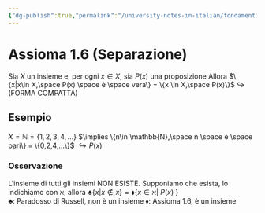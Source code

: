 ```yaml
---
{"dg-publish":true,"permalink":"/university-notes-in-italian/fondamenti-matematici-per-l-informatica/teoria/assioma-1-6-separazione/"}
---
```


# Assioma 1.6 (Separazione)
Sia $X$ un insieme e, per ogni $x \in X$, sia $P(x)$ una proposizione
Allora   $\{x|x\in X,\space P(x) \space è \space vera\} = \{x \in X,\space P(x)\}$ 
																        $\hookrightarrow$ (FORMA COMPATTA)

## Esempio
$X = \mathbb{N} = \{1,2,3,4,...\}$
$\implies \{n\in \mathbb{N},\space n \space è \space pari\} = \{0,2,4,...\}$
								$\hookrightarrow P(x)$

### Osservazione
L'insieme di tutti gli insiemi NON ESISTE.
Supponiamo che esista, lo indichiamo con $\aleph$, allora $\clubsuit \{x | x \notin x \} = \blacklozenge\{ x \in \aleph | \ P(x)\ \}$     
$\clubsuit :$ Paradosso di Russell, non è un insieme
$\blacklozenge :$ Assioma 1.6, è un insieme


